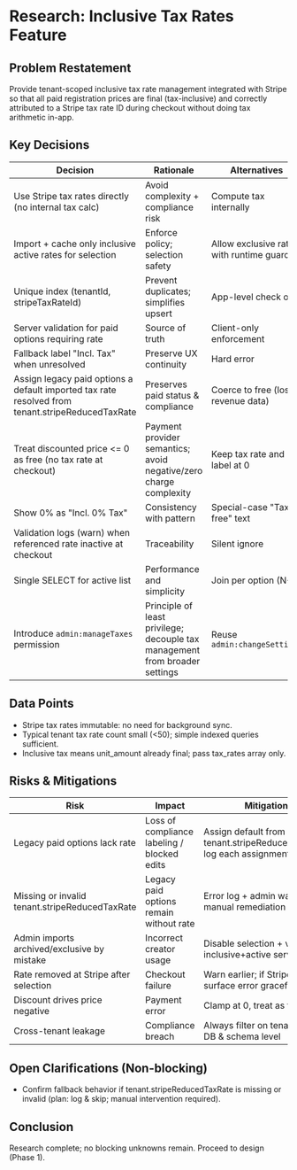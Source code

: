 # Research: Inclusive Tax Rates Feature

## Problem Restatement
Provide tenant-scoped inclusive tax rate management integrated with Stripe so that all paid registration prices are final (tax-inclusive) and correctly attributed to a Stripe tax rate ID during checkout without doing tax arithmetic in-app.

## Key Decisions
| Decision | Rationale | Alternatives | Status |
|----------|-----------|-------------|--------|
| Use Stripe tax rates directly (no internal tax calc) | Avoid complexity + compliance risk | Compute tax internally | Accepted |
| Import + cache only inclusive active rates for selection | Enforce policy; selection safety | Allow exclusive rates with runtime guard | Accepted |
| Unique index (tenantId, stripeTaxRateId) | Prevent duplicates; simplifies upsert | App-level check only | Accepted |
| Server validation for paid options requiring rate | Source of truth | Client-only enforcement | Accepted |
| Fallback label "Incl. Tax" when unresolved | Preserve UX continuity | Hard error | Accepted |
| Assign legacy paid options a default imported tax rate resolved from tenant.stripeReducedTaxRate | Preserves paid status & compliance | Coerce to free (loses revenue data) | Accepted |
| Treat discounted price <= 0 as free (no tax rate at checkout) | Payment provider semantics; avoid negative/zero charge complexity | Keep tax rate and label at 0 | Accepted |
| Show 0% as "Incl. 0% Tax" | Consistency with pattern | Special-case "Tax free" text | Accepted |
| Validation logs (warn) when referenced rate inactive at checkout | Traceability | Silent ignore | Accepted |
| Single SELECT for active list | Performance and simplicity | Join per option (N+1) | Accepted |
| Introduce `admin:manageTaxes` permission | Principle of least privilege; decouple tax management from broader settings | Reuse `admin:changeSettings` | Accepted |

## Data Points
- Stripe tax rates immutable: no need for background sync.
- Typical tenant tax rate count small (<50); simple indexed queries sufficient.
- Inclusive tax means unit_amount already final; pass tax_rates array only.

## Risks & Mitigations
| Risk | Impact | Mitigation |
|------|--------|-----------|
| Legacy paid options lack rate | Loss of compliance labeling / blocked edits | Assign default from tenant.stripeReducedTaxRate; log each assignment |
| Missing or invalid tenant.stripeReducedTaxRate | Legacy paid options remain without rate | Error log + admin warning; manual remediation required |
| Admin imports archived/exclusive by mistake | Incorrect creator usage | Disable selection + validate inclusive+active server-side |
| Rate removed at Stripe after selection | Checkout failure | Warn earlier; if Stripe rejects, surface error gracefully |
| Discount drives price negative | Payment error | Clamp at 0, treat as free |
| Cross-tenant leakage | Compliance breach | Always filter on tenantId at DB & schema level |

## Open Clarifications (Non-blocking)
- Confirm fallback behavior if tenant.stripeReducedTaxRate is missing or invalid (plan: log & skip; manual intervention required).

## Conclusion
Research complete; no blocking unknowns remain. Proceed to design (Phase 1).
